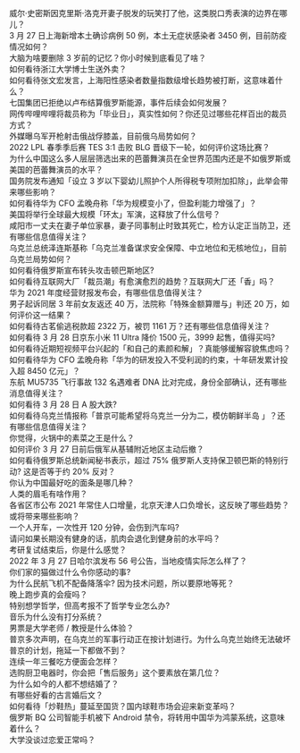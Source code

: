 威尔·史密斯因克里斯·洛克开妻子脱发的玩笑打了他，这类脱口秀表演的边界在哪儿？  
3 月 27 日上海新增本土确诊病例 50 例，本土无症状感染者 3450 例，目前防疫情况如何？  
大脑为啥要删除 3 岁前的记忆？你小时候到底看见了啥？  
如何看待浙江大学博士生送外卖？  
如何看待张文宏发言，上海阳性感染者数量指数级增长趋势被打断，这意味着什么？  
七国集团已拒绝以卢布结算俄罗斯能源，事件后续会如何发展？  
网传哔哩哔哩将裁员称为「毕业日」，真实性如何？你还见过哪些花样百出的裁员方式？  
外媒曝乌军开枪射击俄战俘膝盖，目前俄乌局势如何？  
2022 LPL 春季季后赛 TES 3:1 击败 BLG 晋级下一轮，如何评价这场比赛？  
为什么中国这么多人层层筛选出来的芭蕾舞演员在全世界范围内还是不如俄罗斯或美国的芭蕾舞演员的水平？  
国务院发布通知「设立 3 岁以下婴幼儿照护个人所得税专项附加扣除」，此举会带来哪些影响？  
如何看待华为 CFO 孟晚舟称「华为规模变小了，但盈利能力增强了」？  
美国将举行全球最大规模「环太」军演，这释放了什么信号？  
咸阳市一丈夫在妻子单位家暴，妻子同事制止时致其死亡，检方认定正当防卫，还有哪些信息值得关注？  
乌克兰总统泽连斯基称「乌克兰准备谋求安全保障、中立地位和无核地位」，目前乌克兰局势如何？  
如何看待俄罗斯宣布转头攻击顿巴斯地区?  
如何看待互联网大厂「裁员潮」有愈演愈烈的趋势？互联网大厂还「香」吗？  
华为 2021 年度经营财报发布会，有哪些信息值得关注？  
男子起诉同居 3 年前女友返还 40 万，法院称「特殊金额算赠与」判还 20 万，如何评价这一结果？  
如何看待古茗偷逃税款超 2322 万，被罚 1161 万？还有哪些信息值得关注？  
如何看待 3 月 28 日京东小米 11 Ultra 降价 1500 元，3999 起售，值得买吗?  
如何看待近期短视频平台兴起的「和自己的素颜和解」？真能够缓解容貌焦虑吗？  
如何看待华为 CFO 孟晚舟称「华为的研发投入不受利润的约束，十年研发累计投入超 8450 亿元」？  
东航 MU5735 飞行事故 132 名遇难者 DNA 比对完成，身份全部确认，还有哪些消息值得关注？  
如何看待 3 月 28 日 A 股大跌?  
如何看待乌克兰情报称「普京可能希望将乌克兰一分为二，模仿朝鲜半岛 」？还有哪些信息值得关注？  
你觉得，火锅中的素菜之王是什么？  
如何评价 3 月 27 日前后俄军从基辅附近地区主动后撤？  
如何看待俄罗斯总统新闻秘书表示，超过 75% 俄罗斯人支持保卫顿巴斯的特别行动? 这是否等于约 20% 反对？  
你认为中国最好吃的面条是哪几种？  
人类的眉毛有啥作用？  
各省区市公布 2021 年常住人口增量，北京天津人口负增长，这反映了哪些趋势？或将带来哪些影响？  
一个人开车，一次性开 120 分钟，会伤到汽车吗?  
请问如果长期没有健身的话，肌肉会退化到健身前的水平吗？  
考研复试结束后，你是什么感觉？  
2022 年 3 月 27 日哈尔滨发布 56 号公告，当地疫情实际怎么样了？  
你们家的猫做过什么令你感动的事?  
为什么民航飞机不配备降落伞? 因为技术问题，所以要原地等死？  
晚上跑步真的会瘦吗？  
特别想学哲学，但高考报不了哲学专业怎么办?  
音乐为什么没有打分系统？  
男票是大学老师 / 教授是什么体验？  
普京多次声明，在乌克兰的军事行动正在按计划进行。为什么乌克兰始终无法破坏普京的计划，拖延一下都做不到？  
连续一年三餐吃方便面会怎样？  
选购厨卫电器时，你会把「售后服务」这个要素放在第几位？  
为什么如今的人都不想结婚了？  
有哪些好看的古言婚后文？  
如何看待「炒鞋热」蔓延至国货？国内球鞋市场会迎来新变革吗？  
俄罗斯 BQ 公司智能手机被下 Android 禁令，将转用中国华为鸿蒙系统，这意味着什么？  
大学没谈过恋爱正常吗？  
